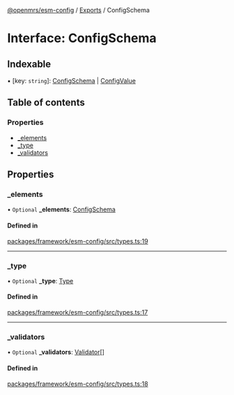 [@openmrs/esm-config](../API.md) / [Exports](../modules.md) / ConfigSchema

# Interface: ConfigSchema

## Indexable

▪ [key: `string`]: [ConfigSchema](configschema.md) \| [ConfigValue](../modules.md#configvalue)

## Table of contents

### Properties

- [\_elements](configschema.md#_elements)
- [\_type](configschema.md#_type)
- [\_validators](configschema.md#_validators)

## Properties

### \_elements

• `Optional` **\_elements**: [ConfigSchema](configschema.md)

#### Defined in

[packages/framework/esm-config/src/types.ts:19](https://github.com/openmrs/openmrs-esm-core/blob/master/packages/framework/esm-config/src/types.ts#L19)

___

### \_type

• `Optional` **\_type**: [Type](../enums/type.md)

#### Defined in

[packages/framework/esm-config/src/types.ts:17](https://github.com/openmrs/openmrs-esm-core/blob/master/packages/framework/esm-config/src/types.ts#L17)

___

### \_validators

• `Optional` **\_validators**: [Validator](../modules.md#validator)[]

#### Defined in

[packages/framework/esm-config/src/types.ts:18](https://github.com/openmrs/openmrs-esm-core/blob/master/packages/framework/esm-config/src/types.ts#L18)
